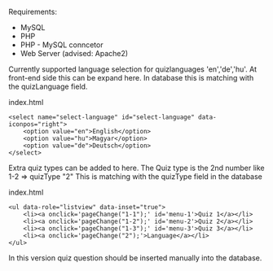 Requirements:
- MySQL 
- PHP
- PHP - MySQL conncetor
- Web Server (advised: Apache2)

Currently supported language selection for quizlanguages 'en','de','hu'.
At front-end side this can be expand here. In database this is matching with the quizLanguage field.

index.html

    <select name="select-language" id="select-language" data-iconpos="right">
        <option value="en">English</option>
        <option value="hu">Magyar</option>
        <option value="de">Deutsch</option>
    </select>

Extra quiz types can be added to here. The Quiz type is the 2nd number like 1-2 => quizType "2" This is matching with the quizType field in the database

index.html

    <ul data-role="listview" data-inset="true">
        <li><a onclick='pageChange("1-1");' id='menu-1'>Quiz 1</a></li>
        <li><a onclick='pageChange("1-2");' id='menu-2'>Quiz 2</a></li>
        <li><a onclick='pageChange("1-3");' id='menu-3'>Quiz 3</a></li>
        <li><a onclick='pageChange("2");'>Language</a></li>
    </ul>

In this version quiz question should be inserted manually into the database.